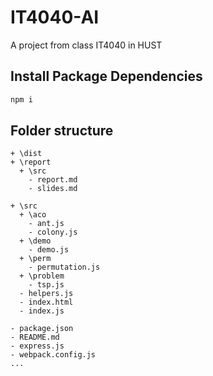 IT4040-AI
=========

A project from class IT4040 in HUST

Install Package Dependencies
----------------------------

```bash
npm i
```

Folder structure
----------------

```file-system
+ \dist 
+ \report
  + \src
    - report.md
    - slides.md
    
+ \src
  + \aco
    - ant.js
    - colony.js
  + \demo
    - demo.js
  + \perm
    - permutation.js
  + \problem
    - tsp.js
  - helpers.js
  - index.html
  - index.js

- package.json
- README.md
- express.js
- webpack.config.js 
...
```